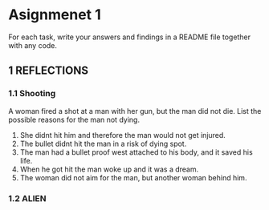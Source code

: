 # Asignmenet 1

For each task, write your answers and findings in a README file together with any
code.

## 1 REFLECTIONS

### 1.1 Shooting 
A woman fired a shot at a man with her gun, but the man did not die. List the possible
reasons for the man not dying.

1. She didnt hit him and therefore the man would not get injured.
2. The bullet didnt hit the man in a risk of dying spot.
3. The man had a bullet proof west attached to his body, and it saved his life.
4. When he got hit the man woke up and it was a dream.
5. The woman did not aim for the man, but another woman behind him.

### 1.2 ALIEN



